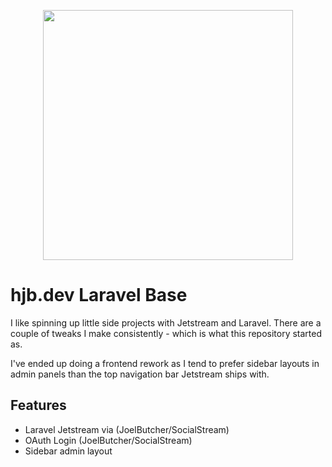 <p align="center"><a href="https://laravel.com" target="_blank"><img src="https://raw.githubusercontent.com/laravel/art/master/logo-lockup/5%20SVG/2%20CMYK/1%20Full%20Color/laravel-logolockup-cmyk-red.svg" width="400"></a></p>

# hjb.dev Laravel Base
I like spinning up little side projects with Jetstream and Laravel. There are a couple of tweaks I make consistently - which is what this repository started as.

I've ended up doing a frontend rework as I tend to prefer sidebar layouts in admin panels than the top navigation bar Jetstream ships with.

## Features
* Laravel Jetstream via (JoelButcher/SocialStream)
* OAuth Login (JoelButcher/SocialStream)
* Sidebar admin layout